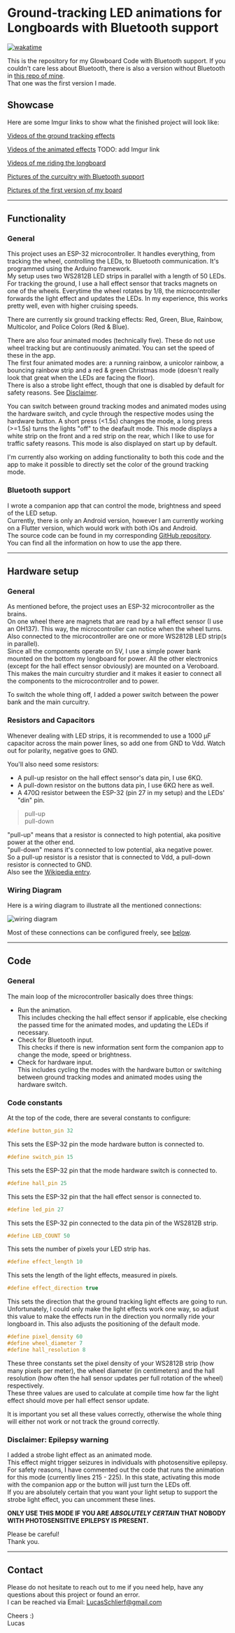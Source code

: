 # Ground-tracking LED animations for Longboards with Bluetooth support

[![wakatime](https://wakatime.com/badge/user/ee0b2e88-680b-47cf-ba7c-afd0e1637329/project/fd3403ed-9d54-4074-bf71-3785127634e4.svg)](https://wakatime.com/badge/user/ee0b2e88-680b-47cf-ba7c-afd0e1637329/project/fd3403ed-9d54-4074-bf71-3785127634e4)

This is the repository for my Glowboard Code with Bluetooth support. If you couldn't care less about Bluetooth, there is also a version without Bluetooth in [this repo of mine](https://www.github.com/LSchlierf/Glowboard).  
That one was the first version I made.

## Showcase

Here are some Imgur links to show what the finished project will look like:

[Videos of the ground tracking effects](https://imgur.com/gallery/86cq9q0)

[Videos of the animated effects]() TODO: add Imgur link

[Videos of me riding the longboard](https://imgur.com/gallery/xfXjWVt)

[Pictures of the curcuitry with Bluetooth support](https://imgur.com/gallery/vMbaO5J)

[Pictures of the first version of my board](https://imgur.com/gallery/5WJpUBA)

---

## Functionality

### General

This project uses an ESP-32 microcontroller. It handles everything, from tracking the wheel, controlling the LEDs, to Bluetooth communication. It's programmed using the Arduino framework.  
My setup uses two WS2812B LED strips in parallel with a length of 50 LEDs.  
For tracking the ground, I use a hall effect sensor that tracks magnets on one of the wheels. Everytime the wheel rotates by 1/8, the microcontroller forwards the light effect and updates the LEDs. In my experience, this works pretty well, even with higher cruising speeds.

There are currently six ground tracking effects: Red, Green, Blue, Rainbow, Multicolor, and Police Colors (Red & Blue).  

There are also  four animated modes (technically five). These do not use wheel tracking but are continuously animated. You can set the speed of these in the app.  
The first four animated modes are: a running rainbow, a unicolor rainbow, a bouncing rainbow strip and a red & green Christmas mode (doesn't really look that great when the LEDs are facing the floor).  
There is also a strobe light effect, though that one is disabled by default for safety reasons. See [Disclaimer](#disclaimer-epilepsy-warning).

You can switch between ground tracking modes and animated modes using the hardware switch, and cycle through the respective modes using the hardware button. A short press (<1.5s) changes the mode, a long press (>=1.5s) turns the lights "off" to the deafault mode. This mode displays a white strip on the front and a red strip on the rear, which I like to use for traffic safety reasons. 
This mode is also displayed on start up by default.

I'm currently also working on adding functionality to both this code and the app to make it possible to directly set the color of the ground tracking mode.

### Bluetooth support

I wrote a companion app that can control the mode, brightness and speed of the LED setup.  
Currently, there is only an Android version, however I am currently working on a Flutter version, which would work with both iOs and Android.  
The source code can be found in my corresponding [GitHub repository](https://www.github.com/LSchlierf/Glowboard-App-Android).   
You can find all the information on how to use the app there.

---

## Hardware setup

### General

As mentioned before, the project uses an ESP-32 microcontroller as the brains.  
On one wheel there are magnets that are read by a hall effect sensor (I use an OH137). This way, the microcontroller can notice when the wheel turns.   
Also connected to the microcontroller are one or more WS2812B LED strip(s in parallel).  
Since all the components operate on 5V, I use a simple power bank mounted on the bottom my longboard for power. All the other electronics (except for the hall effect sensor obviously) are mounted on a Veroboard. This makes the main curcuitry sturdier and it makes it easier to connect all the components to the microcontroller and to power.

To switch the whole thing off, I added a power switch between the power bank and the main curcuitry.

### Resistors and Capacitors

Whenever dealing with LED strips, it is recommended to use a 1000 μF capacitor across the main power lines, so add one from GND to Vdd. Watch out for polarity, negative goes to GND.

You'll also need some resistors:  
* A pull-up resistor on the hall effect sensor's data pin, I use 6KΩ.
* A pull-down resistor on the buttons data pin, I use 6KΩ here as well.
* A 470Ω resistor between the ESP-32 (pin 27 in my setup) and the LEDs' "din" pin.

>pull-up  
pull-down

"pull-up" means that a resistor is connected to high potential, aka positive power at the other end.  
"pull-down" means it's connected to low potential, aka negative power.  
So a pull-up resistor is a resistor that is connected to Vdd, a pull-down resistor is connected to GND.  
Also see the [Wikipedia entry](https://en.wikipedia.org/wiki/Pull-up_resistor).

### Wiring Diagram

Here is a wiring diagram to illustrate all the mentioned connections:

![wiring diagram](https://i.imgur.com/Xy3EWLW.png)

Most of these connections can be configured freely, see [below](#code-constants).

---

## Code

### General

The main loop of the microcontroller basically does three things:
* Run the animation.  
This includes checking the hall effect sensor if applicable, else checking the passed time for the animated modes, and updating the LEDs if necessary.
* Check for Bluetooth input.  
This checks if there is new information sent form the companion app to change the mode, speed or brightness.
* Check for hardware input.  
This includes cycling the modes with the hardware button or switching between ground tracking modes and animated modes using the hardware switch.

### Code constants

At the top of the code, there are several constants to configure:

```c++
#define button_pin 32
```
This sets the ESP-32 pin the mode hardware button is connected to.

```c++
#define switch_pin 15
```
This sets the ESP-32 pin that the mode hardware switch is connected to.

```c++
#define hall_pin 25
```
This sets the ESP-32 pin that the hall effect sensor is connected to.

```c++
#define led_pin 27
```
This sets the ESP-32 pin connected to the data pin of the WS2812B strip.

```c++
#define LED_COUNT 50
```
This sets the number of pixels your LED strip has.

```c++
#define effect_length 10 
```
This sets the length of the light effects, measured in pixels.

```c++
#define effect_direction true
```
This sets the direction that the ground tracking light effects are going to run. Unfortunately, I could only make the light effects work one way, so adjust this value to make the effects run in the direction you normally ride your longboard in. This also adjusts the positioning of the default mode.

```c++
#define pixel_density 60
#define wheel_diameter 7
#define hall_resolution 8
```
These three constants set the pixel density of your WS2812B strip (how many pixels per meter), the wheel diameter (in centimeters) and the hall resolution (how often the hall sensor updates per full rotation of the wheel) respectively.  
These three values are used to calculate at compile time how far the light effect should move per hall effect sensor update.

It is important you set all these values correctly, otherwise the whole thing will either not work or not track the ground correctly.

### Disclaimer: Epilepsy warning

I added a strobe light effect as an animated mode.  
This effect might trigger seizures in individuals with photosensitive epilepsy.  
For safety reasons, I have commented out the code that runs the animation for this mode (currently lines 215 - 225).
In this state, activating this mode with the companion app or the button will just turn the LEDs off.  
If you are absolutely certain that you want your light setup to support the strobe light effect, you can uncomment these lines.

**ONLY USE THIS MODE IF YOU ARE _ABSOLUTELY CERTAIN_ THAT NOBODY WITH PHOTOSENSITIVE EPILEPSY IS PRESENT.**

Please be careful!  
Thank you.

---

## Contact

Please do not hesitate to reach out to me if you need help, have any questions about this project or found an error.  
I can be reached via Email: [LucasSchlierf@gmail.com](mailto:LucasSchlierf@gmail.com)

Cheers :)  
Lucas
